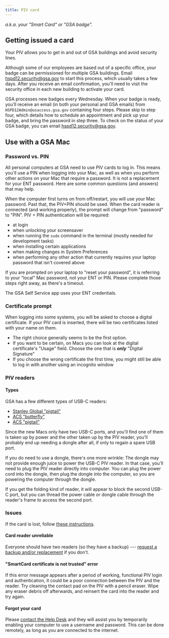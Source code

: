 ```yaml
---
title: PIV card
---
```


_a.k.a. your "Smart Card" or "GSA badge"._

## Getting issued a card

Your PIV allows you to get in and out of GSA buildings and avoid security lines.

Although some of our employees are based out of a specific office, your badge can be permissioned for multiple GSA buildings. Email [hspd12.security@gsa.gov](mailto:hspd12.security@gsa.gov) to start this process, which usually takes a few days. After you receive an email confirmation, you'll need to visit the security office in each new building to activate your card.

GSA processes new badges every Wednesday. When your badge is ready, you’ll receive an email (in both your personal and GSA emails) from `HSPD12Admin@usaccess.gsa.gov` containing four steps. Please skip to step four, which details how to schedule an appointment and pick up your badge, and bring the password in step three. To check on the status of your GSA badge, you can email [hspd12.security@gsa.gov](mailto:hspd12.security@gsa.gov).

## Use with a GSA Mac

### Password vs. PIN

All personal computers at GSA need to use PIV cards to log in. This means you'll use a PIN when logging into your Mac, as well as when you perform other actions on your Mac that require a password. It is not a replacement for your ENT password. Here are some common questions (and answers) that may help.

When the computer first turns on from off/restart, you will use your Mac password. Past that, the PIV+PIN should be used. When the card reader is connected (and working properly), the prompt will change from "password" to "PIN". PIV + PIN authentication will be required:

- at login
- when unlocking your screensaver
- when running the `sudo` command in the terminal (mostly needed for development tasks)
- when installing certain applications
- when making changes in System Preferences
- when performing any other action that currently requires your laptop password that isn't covered above

If you are prompted on your laptop to "reset your password", it is referring to your "local" Mac password, not your ENT or PIN. Please complete those steps right away, as there's a timeout.

The GSA Self Service app uses your ENT credentials.

### Certificate prompt

When logging into some systems, you will be asked to choose a digital certificate. If your PIV card is inserted, there will be two certificates listed with your name on them.

- The right choice generally seems to be the first option.
- If you want to be certain, on Macs you can look at the digital certificate's "Usage" field. Choose the one that is **_only_** "Digital Signature"
- If you choose the wrong certificate the first time, you might still be able to log in with another using an incognito window

### PIV readers

#### Types

GSA has a few different types of USB-C readers:

- [Stanley Global "pigtail"](https://www.amazon.com/gp/product/B074TCZ1XG/ref=oh_aui_search_detailpage?ie=UTF8&psc=1&pldnSite=1)
- [ACS "butterfly"](https://www.amazon.com/ACR39U-NF-PocketMate-USB-C-Smart-Reader/dp/B06X9NTGYV/ref=sr_1_2?ie=UTF8&qid=1546874760&sr=8-2&keywords=ACR39U-NF+PocketMate)
- [ACS "pigtail"](https://www.amazon.com/Smart-Card-Reader-ACS-ACR39U-I1/dp/B016IY2P7M)

Since the new Macs only have two USB-C ports, and you'll find one of them is taken up by power and the other taken up by the PIV reader, you'll probably end up needing a dongle after all, if only to regain a spare USB port.

If you do need to use a dongle, there's one more wrinkle: The dongle may not provide enough juice to power the USB-C PIV reader. In that case, you'll need to plug the PIV reader directly into computer. You can plug the power cord into the dongle, then plug the dongle into the computer, so you are powering the computer through the dongle.

If you get the folding kind of reader, it will appear to block the second USB-C port, but you can thread the power cable or dongle cable through the reader's frame to access the second port.

### Issues

If the card is lost, follow [these instructions]({{site.baseurl}}/equipment/#lost-or-stolen-equipment).

#### Card reader unreliable

Everyone should have two readers (so they have a backup) --- [request a backup and/or replacement]({{site.baseurl}}/equipment/#peripherals) if you don't.

#### "SmartCard certificate is not trusted" error

If this error message appears after a period of working, functional PIV login and authentication, it could be a poor connection between the PIV and the reader. Try cleaning the contact pad on the PIV with a pencil eraser. Wipe any eraser debris off afterwards, and reinsert the card into the reader and try again.

#### Forgot your card

Please [contact the Help Desk]({{site.baseurl}}/gsa-internal-tools/#it-service-desk) and they will assist you by temporarily enabling your computer to use a username and password. This can be done remotely, as long as you are connected to the internet.
